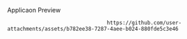 Applicaon Preview

                                    https://github.com/user-attachments/assets/b782ee38-7287-4aee-b024-880fde5c3e46
